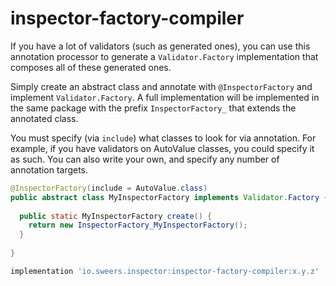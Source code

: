 inspector-factory-compiler
==========================

If you have a lot of validators (such as generated ones), you can use this annotation processor to 
generate a `Validator.Factory` implementation that composes all of these generated ones.

Simply create an abstract class and annotate with `@InspectorFactory` and implement `Validator.Factory`.
A full implementation will be implemented in the same package with the prefix `InspectorFactory_` that 
extends the annotated class.

You must specify (via `include`) what classes to look for via annotation. For example, if you have validators on AutoValue 
classes, you could specify it as such. You can also write your own, and specify any number of annotation targets.

```java
@InspectorFactory(include = AutoValue.class)
public abstract class MyInspectorFactory implements Validator.Factory {
  
  public static MyInspectorFactory create() {
    return new InspectorFactory_MyInspectorFactory();    
  }
  
}
```

```gradle
implementation 'io.sweers.inspector:inspector-factory-compiler:x.y.z'
```
